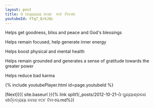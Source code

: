 ```yaml
---
layout: post
title: ଓଁ ଅପ୍ୟାୟାୟ ନମାହ  ୧୦୮ ଟିମଏସ
youtubeId: YTq7_QrkJQc
---
```

 
 
Helps get goodness, bliss and peace and God's blessings
 
Helps remain focused, help generate inner energy 
 
Helps boost physical and mental health 
 
Helps remain grounded and generates a sense of gratitude towards the greater power 
 
Helps reduce bad karma
 
 
 
 


{% include youtubePlayer.html id=page.youtubeId %}
 
[Next]({{ site.baseurl }}{% link  split1/_posts/2012-10-21-ଓଁ ପୁଣ୍ୟାଶ୍ରବଣ କୀର୍ତ୍ତତ୍ରାୟା ନମାହ ୧୦୮ ଟିମଏସ.md%})
 

